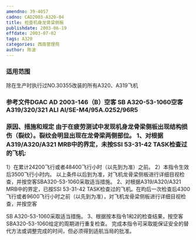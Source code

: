 ```yaml
---
amendno: 39-4057
cadno: CAD2003-A320-04
title: 检查机身龙骨梁侧板
publishdate: 2003-06-19
effdate: 2003-07-02
tags: A320
categories: 西南管理局
author: 陈波
---
```


### 适用范围 
除在生产时执行过NO.30355改装的所有A320、A319飞机

<!--more-->
### 参考文件DGAC AD 2003-146（B）空客 SB A320-53-1060空客 A319/320/321 ALI AI/SE-M4/95A.0252/96R5

### 原因、措施和规定     由于在疲劳测试中发现机身龙骨梁侧板出现结构损伤（裂纹）。裂纹会明显出现在龙骨梁两侧部位。 1、对根据A319/A320/A321 MRB中的界定，未按SSI 53-31-42 TASK检查过的飞机: 
1）在累计24200飞行或者48400飞行小时（以先到为准）之前。
2）本指令生效后3500飞行小时内。 以上条件以后到为准，对飞机龙骨梁侧板进行详细目视检查，并按空客SBA320-53-1060采取适当措施。 
2、对根据A319/A320/A321 MRB中的界定，已按SSI 53-31-42 TASK检查过的飞机。在昀后一次检查后4300飞行或者9600飞行小时之前（以先到为准），对飞机龙骨梁侧板进行详细目视检查，并按空客
  
SB A320-53-1060采取适当措施。 3、根据按本指令1和2的检查结果，按空客SBA320-53-1060给定的周期进行重复检查。 完成本指令可采取能保证安全的替代方法或调整完成的时间，但必须得到适航当局的批准。

